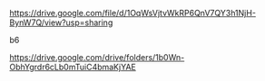 https://drive.google.com/file/d/1OqWsVjtvWkRP6QnV7QY3h1NjH-BynW7Q/view?usp=sharing

b6

https://drive.google.com/drive/folders/1b0Wn-ObhYgrdr6cLb0mTuiC4bmaKjYAE
